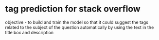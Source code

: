 # tag prediction for stack overflow 

objective - to build and train the model so that it could suggest the tags related to the subject of the question automatically by using the text in the title box and description 


